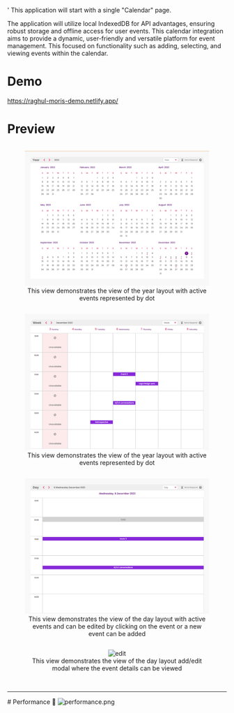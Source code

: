 '
This application will start with a single "Calendar" page.

The application will utilize local IndexedDB for API advantages, ensuring robust storage and offline access for user events. This calendar integration aims to provide a dynamic, user-friendly and versatile platform for event management. This focused on functionality such as adding, selecting, and viewing events within the calendar.

# Demo

https://raghul-moris-demo.netlify.app/

# Preview
<figure style=" display: inline-block;text-align: center;">
<img src="https://github.com/RaghulXander/calendar-dashboard/blob/deployment/preview/year.png" alt="year" />
<figcaption style="text-align=center">This view demonstrates the view of the year layout with active events represented by dot</figcaption>
</figure>
<br/>
<figure style=" display: inline-block;text-align: center;">
<img src="https://github.com/RaghulXander/calendar-dashboard/blob/deployment/preview/week-3.png" alt="week" />
<figcaption style="text-align=center">This view demonstrates the view of the year layout with active events represented by dot</figcaption>
</figure>

<br/>
<figure style=" display: inline-block;text-align: center;">
<img src="https://github.com/RaghulXander/calendar-dashboard/blob/deployment/preview/day.png" alt="day" />
<figcaption style="text-align=center">This view demonstrates the view of the day layout with active events and can be edited by clicking on the event or a new event can be added</figcaption>
</figure>

<br/>
<figure style=" display: inline-block;text-align: center;">
<img src="https://github.com/RaghulXander/calendar-dashboard/blob/deployment/preview/day-edit.png" alt="edit" />
<figcaption style="text-align=center">This view demonstrates the view of the day layout add/edit modal where the event details can be viewed</figcaption>
</figure>
<br/>
<br/>
<hr/>
# Performance 🎉
<img src="https://github.com/RaghulXander/calendar-dashboard/blob/deployment/preview/performance.png" alt="performance.png" />

